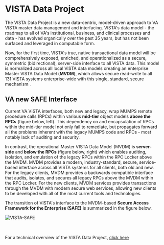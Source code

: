 # VISTA Data Project

The VISTA Data Project is a new data-centric, model-driven approach to VA VISTA master data management and interfacing.  VISTA's data model - the roadmap to all of VA's institutional, business, and clinical processes and data - has evolved organically over the past 35 years, but has not been surfaced and leveraged in computable form.  

Now, for the first time, VISTA's true, native transactional data model will be comprehensively exposed, enriched, and operationalized as a secure, symmetric (bidirectional), server-side interface to all VISTA data. This  model is normalized across all local VISTA data models creating an enterprise Master VISTA Data Model (__MVDM__), which allows secure read-write to all 131 VISTA systems enterprise-wide with this single, standard, secure mechanism .

##  VA new SAFE Interface
Current VA VISTA interfaces, both new and legacy, wrap MUMPS remote procedure calls (RPCs) within various __mid-tier__ object models  __above the RPCs__ (figure below, left). This dependency on and encapsulation of RPCs within the mid-tier model not only fail to remediate, but propagates forward all the problems inherent with the legacy MUMPS code and RPCs - most notably lack of auditing and security.

In contrast, the operational Master VISTA Data Model (MVDM) is __server-side__ and __below the RPCs__ (figure below, right) which enables auditing, isolation, and emulation of the legacy RPCs within the RPC Locker above the MVDM.   MVDM provides a modern, industry-standard, secure, service-based interface across all VISTA systems for all clients, both old and new.  For the legacy clients, MVDM provides a backwards compatible interface that audits, isolates, and secures all legacy RPCs above the MVDM within the RPC Locker. For the new clients, MVDM services provides transactions through the MVDM with modern secure web services, allowing new clients to be developed with all of the most current tools and technologies.

The transition of VISTA's interface to the MVDM-based __Secure Access Framework for the Enterprise (SAFE)__ is summarized in the figure below.


![VISTA-SAFE](https://github.com/vistadataproject/documents/blob/master/images/VISTA-SAFE-10.png)
<br><br><br>

For a technical overview of the VISTA Data Project, [click here](https://github.com/vistadataproject/documents/tree/master/Background)


